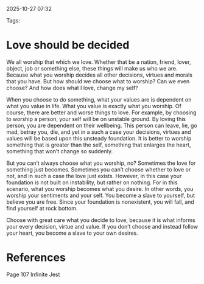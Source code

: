 2025-10-27 07:32

Tags:
# Love should be decided
We all worship that which we love. Whether that be a nation, friend, lover, object, job or something else, these things will make us who we are. Because what you worship decides all other decisions, virtues and morals that you have. But how should we choose what to worship? Can we even choose? And how does what I love, change my self?

When you choose to do something, what your values are is dependent on what you value in life. What you value is exactly what you worship. Of course, there are better and worse things to love. For example, by choosing to worship a person, your self will be on unstable ground. By loving this person, you are dependent on their wellbeing. This person can leave, lie, go mad, betray you, die, and yet in a such a case your decisions, virtues and values will be based upon this unsteady foundation. It is better to worship something that is greater than the self, something that enlarges the heart, something that won’t change so suddenly.

But you can’t always choose what you worship, no? Sometimes the love for something just becomes. Sometimes you can’t choose whether to love or not, and in such a case the love just exists. However, in this case your foundation is not built on instability, but rather on nothing. For in this scenario, what you worship becomes what you desire. In other words, you worship your sentiments and your self. You become a slave to yourself, but believe you are free. Since your foundation is nonexistent, you will fall, and find yourself at rock bottom.

Choose with great care what you decide to love, because it is what informs your every decision, virtue and value. If you don’t choose and instead follow your heart, you become a slave to your own desires.

# References
Page 107 Infinite Jest
